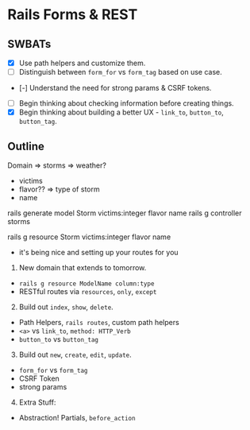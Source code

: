 Rails Forms & REST
==================

## SWBATs

* [x] Use path helpers and customize them.
* [ ] Distinguish between `form_for` vs `form_tag` based on use case.
* [-] Understand the need for strong params & CSRF tokens.
* [ ] Begin thinking about checking information before creating things.
* [x] Begin thinking about building a better UX - `link_to`, `button_to`, `button_tag`.

## Outline

Domain
=> storms => weather?
- victims
- flavor?? => type of storm
- name

rails generate model Storm victims:integer flavor name
rails g controller storms

rails g resource Storm victims:integer flavor name
- it's being nice and setting up your routes for you

1. New domain that extends to tomorrow.
  * `rails g resource ModelName column:type`
  * RESTful routes via `resources`, `only`, `except`
2. Build out `index`, `show`, `delete`.
  * Path Helpers, `rails routes`, custom path helpers
  * `<a>` vs `link_to`, `method: HTTP_Verb`
  * `button_to` vs `button_tag`
3. Build out `new`, `create`, `edit`, `update`.
  * `form_for` vs `form_tag`
  * CSRF Token
  * strong params
4. Extra Stuff:
  * Abstraction! Partials, `before_action`
